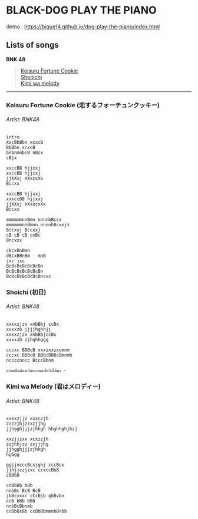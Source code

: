 # BLACK-DOG PLAY THE PIANO
demo : https://bique14.github.io/dog-play-the-piano/index.html

## Lists of songs
__BNK 48__
> [Koisuru Fortune Cookie](#Koisuru-Fortune-Cookie-(恋するフォーチュンクッキー))<br>
> [Shonichi](#Shoichi-(初日))<br>
> [Kimi wa melody](#Kimi-wa-Melody-(君はメロディー))


___
### Koisuru Fortune Cookie (恋するフォーチュンクッキー)
###### Artist: BNK48
```
intro
XxcBbBbn xcxcB
BbBbn xcxcB
bnbnmnbcB nBcx
cBjx

xxccBB hjjxxj 
xxccBB hjjxxj
jjXXxj XXxcxXx
Bccxx

xxccBB hjjxxj
xxxccBB hjjxxj
jjXXxj XXxxcxXx
Bccxx

mmmmmmnnBmn nnnnbBccx
mmmmmmnnBmnn nnnnbBcxxjx
Bccxxj Bccxxj
cB cB cB cnBc
Bncxxx

cBcxBnBmn
dBcxBBnBm - mnB
jxc jxc
BcBcBcBcBcBcBn
BcBcBcBcBcBcBn
BcBcBcBcBcBcBncxx

```

### Shoichi (初日)
###### Artist: BNK48
```
xxxxzjzx xnbBbj ccBx
xxxxzb jjjjhghhjj
xxxxzjzx xnbBbjccBx
xxxxzb zjhghhggg

cccxc BBBcB xxxzxxzxcmnm
cccxc BBBcB BBBcBBBcBmnmb
nccccnncc BcccBbnm

ความฝันต้องเกิดหยาดเหงื่อจึงได้มา ~
```

### Kimi wa Melody (君はメロディー)
###### Artist: BNK48
```
xxxxzjjz xxxczjh
zzzzjhjzzxzjjhg
jjhgghjjjzjhhgh hhghhghjhzj

xxzjjzxx xcxzzjh
zzjhhjzz zxjjjhg
jjhgghjjjzjhhgh
hgGgg

ggjjxcccBcxjghj cccBcx
jjhjjczjzxc ccxccBbB
cBBbB

ccBbBb bBb
nnbBc BcB BcB
jbBcxxxc cCcBjb gbBvbn
ccB bBb bBb
nnbBcBbnmb
ccBbBcBb ccBbBbmmnbBnbb
```

